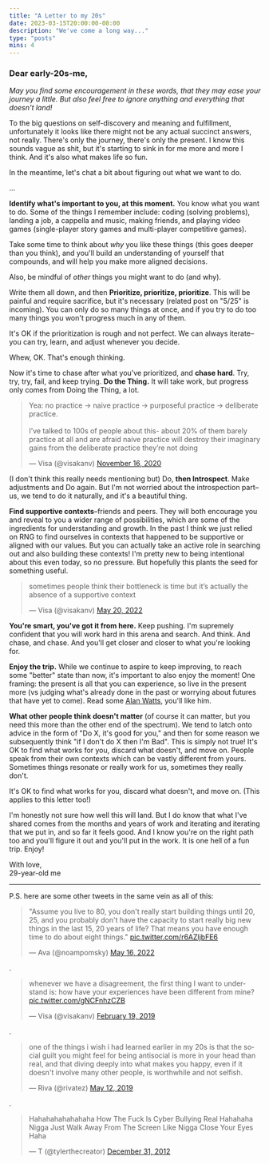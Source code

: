 ```yaml
---
title: "A Letter to my 20s"
date: 2023-03-15T20:00:00-08:00
description: "We've come a long way..."
type: "posts"
mins: 4
---
```


### Dear early-20s-me,

_May you find some encouragement in these words, that they may ease your journey a little. But also feel free to ignore anything and everything that doesn't land!_  

To the big questions on self-discovery and meaning and fulfillment, unfortunately it looks like there might not be any actual succinct answers, not really. There's only the journey, there's only the present. I know this sounds vague as shit, but it's starting to sink in for me more and more I think. And it's also what makes life so fun. 

In the meantime, let's chat a bit about figuring out what we want to do.

...

**Identify what's important to you, at this moment.** You know what you want to do. Some of the things I remember include: coding (solving problems), landing a job, a cappella and music, making friends, and playing video games (single-player story games and multi-player competitive games). 

Take some time to think about _why_ you like these things (this goes deeper than you think), and you'll build an understanding of yourself that compounds, and will help you make more aligned decisions. 

Also, be mindful of _other_ things you might want to do (and why). 

Write them all down, and then **Prioritize, prioritize, prioritize**. This will be painful and require sacrifice, but it's necessary (related post on "5/25" is incoming). You can only do so many things at once, and if you try to do too many things you won't progress much in any of them.

It's OK if the prioritization is rough and not perfect. We can always iterate–you can try, learn, and adjust whenever you decide.

Whew, OK. That's enough thinking.

Now it's time to chase after what you've prioritized, and **chase hard**. Try, try, try, fail, and keep trying. **Do the Thing.** It will take work, but progress only comes from Doing the Thing, a lot.

<blockquote class="twitter-tweet" data-conversation="none"><p lang="en" dir="ltr">Yea: no practice → naive practice → purposeful practice → deliberate practice. <br><br>I’ve talked to 100s of people about this- about 20% of them barely practice at all and are afraid naive practice will destroy their imaginary gains from the deliberate practice they’re not doing</p>&mdash; Visa (@visakanv) <a href="https://twitter.com/visakanv/status/1328478070257315840?ref_src=twsrc%5Etfw">November 16, 2020</a></blockquote> <script async src="https://platform.twitter.com/widgets.js" charset="utf-8"></script>

(I don't think this really needs mentioning but) Do, **then Introspect**. Make adjustments and Do again. But I'm not worried about the introspection part–us, we tend to do it naturally, and it's a beautiful thing.

**Find supportive contexts**–friends and peers. They will both encourage you and reveal to you a wider range of possibilities, which are some of the ingredients for understanding and growth. In the past I think we just relied on RNG to find ourselves in contexts that happened to be supportive or aligned with our values. But you can actually take an active role in searching out and also building these contexts! I'm pretty new to being intentional about this even today, so no pressure. But hopefully this plants the seed for something useful.

<blockquote class="twitter-tweet"><p lang="en" dir="ltr">sometimes people think their bottleneck is time but it’s actually the absence of a supportive context</p>&mdash; Visa (@visakanv) <a href="https://twitter.com/visakanv/status/1527658417044656128?ref_src=twsrc%5Etfw">May 20, 2022</a></blockquote> <script async src="https://platform.twitter.com/widgets.js" charset="utf-8"></script>

**You're smart, you've got it from here.** Keep pushing. I'm supremely confident that you will work hard in this arena and search. And think. And chase, and chase. And you'll get closer and closer to what you're looking for.

**Enjoy the trip.** While we continue to aspire to keep improving, to reach some "better" state than now, it's important to also enjoy the moment! One framing: the present is all that you can experience, so live in the present more (vs judging what's already done in the past or worrying about futures that have yet to come). Read some [Alan Watts](https://www.goodreads.com/review/show/3325901975), you'll like him.

**What other people think doesn't matter** (of course it can matter, but you need this more than the other end of the spectrum). We tend to latch onto advice in the form of "Do X, it's good for you," and then for some reason we subsequently think "if I don't do X then I'm Bad". This is simply not true! It's OK to find what works for you, discard what doesn't, and move on. People speak from their own contexts which can be vastly different from yours. Sometimes things resonate or really work for us, sometimes they really don't.

It's OK to find what works for you, discard what doesn't, and move on. (This applies to this letter too!)

I'm honestly not sure how well this will land. But I do know that what I've shared comes from the months and years of work and iterating and iterating that we put in, and so far it feels good. And I know you're on the right path too and you'll figure it out and you'll put in the work. It is one hell of a fun trip. Enjoy!

With love,  
29-year-old me

<hr>

P.S. here are some other tweets in the same vein as all of this:

<blockquote class="twitter-tweet"><p lang="en" dir="ltr">&quot;Assume you live to 80, you don&#39;t really start building things until 20, 25, and you probably don&#39;t have the capacity to start really big new things in the last 15, 20 years of life? That means you have enough time to do about eight things.&quot; <a href="https://t.co/r6AZljbFE6">pic.twitter.com/r6AZljbFE6</a></p>&mdash; Ava (@noampomsky) <a href="https://twitter.com/noampomsky/status/1526241427021189121?ref_src=twsrc%5Etfw">May 16, 2022</a></blockquote> <script async src="https://platform.twitter.com/widgets.js" charset="utf-8"></script>

.

<blockquote class="twitter-tweet"><p lang="en" dir="ltr">whenever we have a disagreement, the first thing I want to understand is: how have your experiences have been different from mine? <a href="https://t.co/gNCFnhzCZB">pic.twitter.com/gNCFnhzCZB</a></p>&mdash; Visa (@visakanv) <a href="https://twitter.com/visakanv/status/1097772276022370304?ref_src=twsrc%5Etfw">February 19, 2019</a></blockquote> <script async src="https://platform.twitter.com/widgets.js" charset="utf-8"></script>

.

<blockquote class="twitter-tweet"><p lang="en" dir="ltr">one of the things i wish i had learned earlier in my 20s is that the social guilt you might feel for being antisocial is more in your head than real, and that diving deeply into what makes you happy, even if it doesn&#39;t involve many other people, is worthwhile and not selfish.</p>&mdash; Riva (@rivatez) <a href="https://twitter.com/rivatez/status/1127431807442358272?ref_src=twsrc%5Etfw">May 12, 2019</a></blockquote> <script async src="https://platform.twitter.com/widgets.js" charset="utf-8"></script>

.

<blockquote class="twitter-tweet"><p lang="en" dir="ltr">Hahahahahahahaha How The Fuck Is Cyber Bullying Real Hahahaha Nigga Just Walk Away From The Screen Like Nigga Close Your Eyes Haha</p>&mdash; T (@tylerthecreator) <a href="https://twitter.com/tylerthecreator/status/285670822264307712?ref_src=twsrc%5Etfw">December 31, 2012</a></blockquote> <script async src="https://platform.twitter.com/widgets.js" charset="utf-8"></script>

